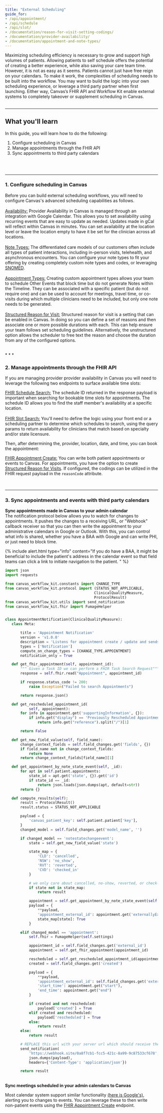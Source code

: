 ```yaml
---
title: "External Scheduling"
guide_for: 
- /api/appointment/
- /api/schedule
- /api/slot/
- /documentation/reason-for-visit-setting-codings/
- /documentation/provider-availability/
- /documentation/appointment-and-note-types/
---
```


Maximizing scheduling efficiency is necessary to grow and support high volumes of patients. Allowing patients to self schedule offers the potential of creating a better experience, while also saving your care team time. However, it is not as easy as it seems. Patients cannot just have free reign on your calendars. To make it work, the complexities of scheduling needs to be built into the workflow. You may want to build the logic into your own scheduling experience, or leverage a third party partner when first launching. Either way, Canvas’s FHIR API and Workflow Kit enable external systems to completely takeover or supplement scheduling in Canvas. 
<br> 
<br>
* * *
## What you'll learn
In this guide, you will learn how to do the following:
1. Configure scheduling in Canvas
2. Manage appointments through the FHIR API
3. Sync appointments to third party calendars
<br>
<br>

* * *

### 1. Configure scheduling in Canvas

Before you can build external scheduling workflows, you will need to configure Canvas's advanced scheduling capabilities as follows.<br><br>
[Availability:](/documentation/provider-availability/) Provider Availability in Canvas is managed through an integration with Google Calendar. This allows you to set availability using recurring events that are easy to update as needed. Updates made in gCal will reflect within Canvas in minutes. You can set availability at the location level or leave the location empty to have it be set for the clinician across all locations. <br><br>
[Note Types:](/documentation/appointment-and-note-types/) The differentiated care models of our customers often include all types of patient interactions, including in-person visits, telehealth, and asynchronous encounters. You can configure your note types to fit your offering by creating completely custom note types and codes, or leveraging [SNOMED](https://www.snomed.org/).<br><br>
[Appointment Types:](/documentation/appointment-and-note-types/) Creating custom appointment types allows your team to schedule Other Events that block time but do not generate Notes within the Timeline. They can be associated with a specific patient (but do not require one) and can be used to account for meetings, travel time, or co-visits during which multiple clinicians need to be included, but only one note needs to be generated. <br><br>
[Structured Reason for Visit:](/documentation/reason-for-visit-setting-codings/) Structured reason for visit is a setting that can be enabled in Canvas. In doing so you can define a set of reasons and then associate one or more possible durations with each. This can help ensure your team follows set scheduling guidelines. Alternatively, the unstructured option allows the scheduler to free text the reason and choose the duration from any of the configured options. 

<br>
* * *

### 2. Manage appointments through the FHIR API

If you are managing provider provider availability in Canvas you will need to leverage the following two endpoints to surface available time slots:

[FHIR Schedule Search:]({{site.baseurl}}/api/schedule/) The schedule ID returned in the response payload is important when searching for bookable time slots for appointments. The schedule ID allows you to find the staff member's availability at a specific location.<br><br>
[FHIR Slot Search:]({{site.baseurl}}/api/slot/) You'll need to define the logic using your front end or a scheduling partner to determine which schedules to search, using the query params to return availability for clinicians that match based on specialty and/or state licensure. <br>

Then, after determining the, provider, location, date, and time, you can book the appointment: <br>

[FHIR Appointment Create:]({{site.baseurl}}/api/appointment/) You can write both patient appointments or events to Canvas. For appointments, you have the option to create [Structured Reason for Visits]({{site.baseurl}}/documentation/reason-for-visit-setting-codings/). If configured, the codings can be utilized in the FHIR request payload in the `reasonCode` attribute.

<br>

* * *

### 3. Sync appointments and events with third party calendars

<b> Sync appointments made in Canvas to your admin calendar</b><br>
The notification protocol below allows you to watch for changes to appointments. It pushes the changes to a receiving URL, or "Webhook" callback receiver so that you can then write the appointment to your administrative calendars in Google or Outlook. With this, you can control what info is shared, whether you have a BAA with Google and can write PHI, or just need to block time. 

{% include alert.html type="info" content="If you do have a BAA, it might be beneficial to include the patient's address in the calendar event so that field teams can click a link to initiate navigation to the patient. " %}


 ``` python
 import json
import requests

from canvas_workflow_kit.constants import CHANGE_TYPE
from canvas_workflow_kit.protocol import (STATUS_NOT_APPLICABLE,
                                          ClinicalQualityMeasure,
                                          ProtocolResult)
from canvas_workflow_kit.utils import send_notification
from canvas_workflow_kit.fhir import FumageHelper


class AppointmentNotification(ClinicalQualityMeasure):
    class Meta:

        title = 'Appointment Notification'
        version = 'v1.0.8'
        description = 'Listens for appointment create / update and sends a notification.'
        types = ['Notification']
        compute_on_change_types = [CHANGE_TYPE.APPOINTMENT]
        notification_only = True

    def get_fhir_appointment(self, appointment_id):
        """ Given a Task ID we can perform a FHIR Task Search Request"""
        response = self.fhir.read("Appointment", appointment_id)

        if response.status_code != 200:
            raise Exception("Failed to search Appointments")

        return response.json()

    def get_rescheduled_appointment_id(
            self, appointment):
        for info in appointment.get('supportingInformation', {}):
            if info.get("display") == 'Previously Rescheduled Appointment':
                return info.get("reference").split("/")[1]

        return False

    def get_new_field_value(self, field_name):
        change_context_fields = self.field_changes.get('fields', {})
        if field_name not in change_context_fields:
            return None
        return change_context_fields[field_name][1]

    def get_appointment_by_note_state_event(self, _id):
        for apt in self.patient.appointments:
            state_id = apt.get('state', {}).get('id')
            if state_id == _id:
                return json.loads(json.dumps(apt, default=str))
        return {}

    def compute_results(self):
        result = ProtocolResult()
        result.status = STATUS_NOT_APPLICABLE

        payload = {
            'canvas_patient_key': self.patient.patient['key'],
        }
        changed_model = self.field_changes.get('model_name', '')

        if changed_model == 'notestatechangeevent':
            state = self.get_new_field_value('state')

            state_map = {
                'CLD': 'cancelled',
                'NSW': 'no_show',
                'RVT': 'reverted',
                'CVD': 'checked_in'
            }

            # we only care about cancelled, no-show, reverted, or check-in state changes
            if state not in state_map:
                return result

            appointment = self.get_appointment_by_note_state_event(self.field_changes['canvas_id'])
            payload = {
                **payload,
                'appointment_external_id': appointment.get('externallyExposableId'),
                state_map[state]: True
            }

        elif changed_model == 'appointment':
            self.fhir = FumageHelper(self.settings)

            appointment_id = self.field_changes.get('external_id')
            appointment = self.get_fhir_appointment(appointment_id)

            rescheduled = self.get_rescheduled_appointment_id(appointment)
            created = self.field_changes.get('created')

            payload = {
                **payload,
                'appointment_external_id': self.field_changes.get('external_id'),
                'start_time': appointment.get("start"),
                'end_time': appointment.get("end")
            }

            if created and not rescheduled:
                payload['created'] = True
            elif created and rescheduled:
                payload['rescheduled'] = True
            else:
                return result
        else:
            return result

        # REPLACE this url with your server url which should receive these notifications
        send_notification(
            'https://webhook.site/0a8f7cb1-fcc5-421c-8a99-9c87533cf678',
            json.dumps(payload),
            headers={'Content-Type': 'application/json'})

        return result
```
<br>
<b> Sync meetings scheduled in your admin calendars to Canvas</b>

Most calendar system support similar functionality [(here is Google's)](https://developers.google.com/calendar/api/guides/push), alerting you to changes to events. You can leverage these to then write non-patient events using the [FHIR Appointment Create](/api/appointment/) endpoint.


<br>






